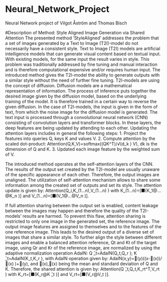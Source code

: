 # Neural_Network_Project
Neural Network project of Vilgot Åström and Thomas Bisch


#Description of Method:
Style Aligned Image Generation via Shared Attention
The presented method ‘StyleAligned’ addresses the problem that a set of images generated by a Text to Image (T2I)-model do not necessarily have a consistent style. Text to Image (T2I) models are artificial intelligence models that can generate visual content based on textual input. With existing models, for the same input the result varies in style. This problem was traditionally addressed by fine tuning and manual interaction and is therefore computational expensive and/or requires human input. The introduced method gives the T2I-model the ability to generate outputs with a similar style without the need of further fine tuning. T2I-models are using the concept of diffusion. Diffusion models are a mathematical representation of information. The process of inference puts together the desired image given by the diffusion model, based on the underlying training of the model. It is therefore trained in a certain way to reverse the given diffusion. In the case of T2I-models, the input is given in the form of text, from which the noise image for the diffusion model is generated. The text input is processed through a convolutional neural network (CNN) consisting of convolution layers and transformer blocks. In these layers, the deep features are being updated by attending to each other. Updating the attention layers includes in general the following steps:
	1. Project the features into queries Q, keys K and values V.
	2. Compute attention by the scaled dot-product: Attention(Q,K,V)=softmax((QK^T)/√(d_k ) V), dk is the dimension of Q and K.
	3. Updated each image feature by the weighted sum of V.
 
The introduced method operates at the self-attention layers of the CNN. The results of the output set created by the T2I-model are usually unaware of the specific appearance of each other. Therefore, the output images are unaligned. The utilization of self-attention mechanism allows to share some information among the created set of outputs and set its style. The attention update is given by:
	Attention(Q_i,K_(1…n),V_(1…n) ) with K_(1…n)=[■(K_1@…@K_n )] and V_(1…n)=[■(V_1@…@V_n )].

If full attention sharing between the output set is enabled, content leakage between the images may happen and therefore the quality of the T2I-models’ results are harmed. To prevent this flaw, attention sharing is restricted to only one image in the generated set, the reference image. The output image features are assigned to themselves and to the features of the one reference image. This leads to the desired output of a diverse set of images that share a similar style. To further align the style between different images and enable a balanced attention reference, Qt and Kt of the target image, using Qr and Kr of the reference image, are normalized by using the adaptive normalization operation AdaIN:
Q ̂_t=AdaIN(Q_t,Q_r ); K ̂_t=AdaIN(K_t,K_r ), with AdaIN operation given by: 
AdaIN(x,y)=(y)((x-(x))/(x) )+(y), and (x),(x) being the mean and standard deviation of Q and K.
Therefore, the shared attention is given by: 
Attention(Q ̂_t,Q_t,K_rt^T,V_rt ) with K_rt=[■(K_r@K ̂_t )] and V_rt=[■(V_r@V_t )].

